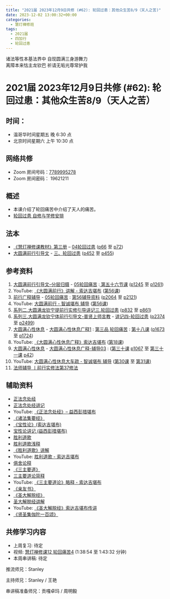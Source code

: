 ```yaml
---
title: "2021届 2023年12月9日共修 (#62): 轮回过患：其他众生苦8/9（天人之苦)"
date: 2023-12-02 13:00:32+00:00
categories:
  - 慧灯禅修班
tags:
  - 2021届
  - 四加行
  - 轮回过患
---
```

诸法等性本基法界中 自现圆满三身游舞力\
离障本来怙主龙钦巴 祈请无垢光尊常护我

# 2021届 2023年12月9日共修 (#62): 轮回过患：其他众生苦8/9（天人之苦）

## 时间：

* 温哥华时间星期五 晚 6:30 点
* 北京时间星期六 上午 10:30 点

## 网络共修

* Zoom 房间号码：[7789995278](https://us02web.zoom.us/j/7789995278?pwd=VjZmbWJFY2k2K0E5RVB2cTNIQmhqUT09)
* Zoom 房间密码： 19621211

## 概述

* 本课介绍了轮回痛苦中介绍了天人的痛苦。 
* [轮回过患 自修与学修安排](https://fohuifayu.com/index.php/huideng-jiangtang/chanxiuke/zen-03/8654-zen03-lhgh?title=)

## 法本

* [《慧灯禅修课教材》第三册](https://huidengchanxiu.net/books/b3/) – [04轮回过患](https://huidengchanxiu.net/books/b3/3-04) ([p66](https://huidengchanxiu.net/books/b3/3-04/#p66) 至 [p72](https://huidengchanxiu.net/books/b3/3-04/#p72))
* [大圆满前行引导文](https://huidengchanxiu.net/books/dymqx) - [三、轮回过患](https://huidengchanxiu.net/refs/dymxxxx/dymxxxx-dcs/#p285) ([p452](https://huidengchanxiu.net/books/dymqx/#p452) 至 [p455](https://huidengchanxiu.net/books/dymqx/#p455))

## 参考资料

1. [](https://huidengchanxiu.net/refs/ptdcdgl/2/)[大圆满前行引导文–分层归摄](https://huidengchanxiu.net/refs/qxgs/dymqx-fcgs) - [05轮回痛苦](https://huidengchanxiu.net/refs/qxgs/qxgs-05lh) :[ 第五十六节课](https://huidengchanxiu.net/refs/qxgs/qxgs-05lh/#%E7%AC%AC%E4%BA%94%E5%8D%81%E5%85%AD%E8%8A%82%E8%AF%BE) ([p1245](https://huidengchanxiu.net/refs/qxgs/qxgs-05lh/#p1245) 至 [p1261](https://huidengchanxiu.net/refs/qxgs/qxgs-05lh/#p1261))
2. YouTube: [](https://www.youtube.com/playlist?list=PL0ERwy6s1uTeLz5leHEj-VcSWrU6TnVMW)[《大圆满前行》讲解 - 索达吉堪布](https://www.youtube.com/playlist?list=PLAEqXn671Ln66sSBYjhRRLNrAGJwgSXnU) ([](https://www.youtube.com/watch?v=c5AjLcQdP-4&list=PLAEqXn671Ln66sSBYjhRRLNrAGJwgSXnU&index=28)[第56课](https://www.youtube.com/watch?v=BhphYNypDQM&list=PLAEqXn671Ln66sSBYjhRRLNrAGJwgSXnU&index=56))
3. [前行广释辅导](https://huidengchanxiu.net/refs/fudao) - [05轮回痛苦](https://huidengchanxiu.net/refs/qxgs/fudao/qxgsfd-05lh) : [第56辅导资料](https://huidengchanxiu.net/refs/qxgs/fudao/qxgsfd-05lh/#%E5%89%8D%E8%A1%8C%E5%B9%BF%E9%87%8A%E7%AC%AC56%E8%AF%BE%E8%BE%85%E5%AF%BC%E8%B5%84%E6%96%99) ([p2064](https://huidengchanxiu.net/refs/qxgs/fudao/qxgsfd-05lh/#p2064) 至 [p2121](https://huidengchanxiu.net/refs/qxgs/fudao/qxgsfd-05lh/#p2121)) [](https://huidengchanxiu.net/refs/qxgs/fudao/qxgsfd-05lh/#%E5%89%8D%E8%A1%8C%E5%B9%BF%E9%87%8A%E7%AC%AC44%E8%AF%BE%E8%BE%85%E5%AF%BC%E8%B5%84%E6%96%99)
4. YouTube: [大圆满前行 - 智诚堪布 辅导](https://www.youtube.com/playlist?list=PL5y-PP7QihJ1FDiiv_7WsC1qogohiquEL) ([第56课](https://www.youtube.com/watch?v=isvR8BlMFhY&list=PL5y-PP7QihJ1FDiiv_7WsC1qogohiquEL&index=56))
5. [系列二.大圆满龙钦宁提前行实修引导讲记三.轮回过患](https://huidengchanxiu.net/refs/xmfw/s2/s2-sxyd3-lhgh) ([p832](https://huidengchanxiu.net/refs/xmfw/s2/s2-sxyd3-lhgh/#p832) 至 [p861](https://huidengchanxiu.net/refs/xmfw/s2/s2-sxyd3-lhgh/#p861))
6. [系列三.大圆满龙钦宁体前行引导文-普贤上师言教](https://huidengchanxiu.net/refs/s3) - [](https://huidengchanxiu.net/refs/xmfw/s3/s3-ydw4-lhgh)[讲记四-轮回过患](https://huidengchanxiu.net/refs/xmfw/s3/s3-ydw4-lhgh) ([p2374](https://huidengchanxiu.net/refs/xmfw/s3/s3-ydw4-lhgh/#p2374) 至 [p2499](https://huidengchanxiu.net/refs/xmfw/s3/s3-ydw4-lhgh/#p2499))
7. [大圆满心性休息](https://huidengchanxiu.net/refs/dymxxxx) - [大圆满心性休息广释1](https://huidengchanxiu.net/refs/dymxxxx/dymxxxx-gs1) : [第三品 轮回痛苦](https://huidengchanxiu.net/refs/dymxxxx/dymxxxx-gs1#%E7%AC%AC%E4%B8%89%E5%93%81-%E8%BD%AE%E5%9B%9E%E7%97%9B%E8%8B%A6) : [第十八课](https://huidengchanxiu.net/refs/dymxxxx/dymxxxx-gs1/#%E7%AC%AC%E5%8D%81%E5%85%AB%E8%AF%BE) ([p1673](https://huidengchanxiu.net/refs/dymxxxx/dymxxxx-gs1/#p1673) 至 [p1724](https://huidengchanxiu.net/refs/dymxxxx/dymxxxx-gs1/#p1724))
8. YouTube: [《大圆满心性休息广释》索达吉堪布](https://www.youtube.com/playlist?list=PLAnEIprIVklebrDFUKaC67LssdOO2y87p) ([第18课](https://www.youtube.com/watch?v=yuP98kQn9ZA&list=PLAnEIprIVklebrDFUKaC67LssdOO2y87p&index=18))
9. [大圆满心性休息](https://huidengchanxiu.net/refs/dymxxxx) - [大圆满心性休息广释-辅导03](https://huidengchanxiu.net/refs/dymxxxx/fudao/fd-03) [](https://huidengchanxiu.net/refs/dymxxxx/fudao/fd-01#%E7%AC%AC%E4%BA%8C%E5%93%81%E5%AF%BF%E5%91%BD%E6%97%A0%E5%B8%B8): ([第三十课](https://huidengchanxiu.net/refs/dymxxxx/fudao/fd-03#%E7%AC%AC%E4%B8%89%E5%8D%81%E8%AF%BE) [p1067](https://huidengchanxiu.net/refs/dymxxxx/fudao/fd-03#p1067) 至 [第三十一课](https://huidengchanxiu.net/refs/dymxxxx/fudao/fd-04#%E7%AC%AC%E4%B8%89%E5%8D%81%E4%B8%80%E8%AF%BE) [p42](https://huidengchanxiu.net/refs/dymxxxx/fudao/fd-04#p42))[](https://www.riyuebianzhao.com/%E5%88%9D%E7%BA%A7/%E5%8A%A0%E8%A1%8C/%E5%89%8D%E8%A1%8C%E5%AE%9E%E4%BF%AE%E6%B3%95/%E6%B3%95%E5%B8%88%E8%BE%85%E5%AF%BC-%E4%B8%A8%E5%89%8D%E8%A1%8C%E5%AE%9E%E4%BF%AE%E6%B3%95%E7%AC%AC27%E4%BF%AE%E6%B3%95)
10. YouTube: [大圆满心性休息大车疏 - 智诚堪布 辅导](https://www.youtube.com/playlist?list=PL5y-PP7QihJ1Gh3w_hYZMkn4AWFXr_2iu) ([第30课](https://www.youtube.com/watch?v=6UNLMFuvdkM&list=PL5y-PP7QihJ1Gh3w_hYZMkn4AWFXr_2iu&index=31) 至 [第31课](https://www.youtube.com/watch?v=KE49OnFUfAc&list=PL5y-PP7QihJ1Gh3w_hYZMkn4AWFXr_2iu&index=32)[)](https://www.riyuebianzhao.com/%E5%88%9D%E7%BA%A7/%E5%8A%A0%E8%A1%8C/%E5%89%8D%E8%A1%8C%E5%AE%9E%E4%BF%AE%E6%B3%95/%E6%B3%95%E5%B8%88%E8%BE%85%E5%AF%BC-%E4%B8%A8%E5%89%8D%E8%A1%8C%E5%AE%9E%E4%BF%AE%E6%B3%95%E7%AC%AC37%E4%BF%AE%E6%B3%95)
11. [法师辅导 丨前行实修法第37修法](https://www.riyuebianzhao.com/%E5%88%9D%E7%BA%A7/%E5%8A%A0%E8%A1%8C/%E5%89%8D%E8%A1%8C%E5%AE%9E%E4%BF%AE%E6%B3%95/%E6%B3%95%E5%B8%88%E8%BE%85%E5%AF%BC-%E4%B8%A8%E5%89%8D%E8%A1%8C%E5%AE%9E%E4%BF%AE%E6%B3%95%E7%AC%AC37%E4%BF%AE%E6%B3%95)

## 辅助资料

* [正法念处经](https://amituofo.com.au/uploads/short-url/twR1n9itp1K2Dg4R0AfY7FHh7KI.pdf)
* [正法念处经讲记](https://huidengchanxiu.net/refs/misc/zfncj01)
* YouTube: [《正法念处经》– 益西彭措堪布](https://www.youtube.com/playlist?list=PLpQ93rK3nqoAvQtdM2fhkG6OhUDSuEq3H)
* [《诸法集要经》](https://www.hrxfw.com/fojing/dzj/jjb/20058.html)
* [《宝性论》(索达吉堪布)](https://www.riyuebianzhao.com/%E4%BA%94%E8%AE%BA/%E5%AE%9D%E6%80%A7%E8%AE%BA)
* [宝性论讲记 (益西彭措堪布)](https://www.xianmixuezi.com/%E5%BC%A5%E5%8B%92%E4%BA%94%E8%AE%BA%E7%B3%BB%E5%88%97/%E5%BC%A5%E5%8B%92%E4%BA%94%E8%AE%BA-%E5%AE%9D%E6%80%A7%E8%AE%BA)
* [胜利道歌](https://mingguang.im/reading/%E8%83%9C%E5%88%A9%E9%81%93%E6%AD%8C)
* [胜利道歌浅释](https://mingguang.im/reading/%E8%83%9C%E5%88%A9%E9%81%93%E6%AD%8C%E6%B5%85%E9%87%8A)
* [《胜利道歌》讲解](https://mingguang.im/reading/%E8%83%9C%E5%88%A9%E9%81%93%E6%AD%8C%E8%AE%B2%E8%A7%A3)
* YouTube: [胜利道歌 - 索达吉堪布](https://www.youtube.com/watch?v=6N2hb8GVt6Y&t=1s)
* [俱舍论释](https://www.riyuebianzhao.com/%E4%BA%94%E8%AE%BA/%E4%BF%B1%E8%88%8D%E7%B2%BE%E9%92%A5)
* [《三主要道》](http://read.goodweb.net.cn/PDF/p14/%E4%B8%89%E4%B8%BB%E8%A6%81%E9%81%93%E8%AE%BA%E8%AE%B2%E8%AE%B0.pdf)
* [三主要道论简释](https://mingguang.im/reading/%E4%B8%89%E4%B8%BB%E8%A6%81%E9%81%93%E8%AE%BA%E7%AE%80%E9%87%8A)
* YouTube:  [《三主要道论》略释 - 索达吉堪布 ](https://www.youtube.com/watch?v=wdDE5aENOyw)
* [《亲友书》](https://www.riyuebianzhao.com/%E5%88%9D%E7%BA%A7/%E5%87%80%E5%9C%9F/%E4%BA%B2%E5%8F%8B%E4%B9%A6)
* [《圣大解脱经》](https://mingguang.im/reading/%E5%9C%A3%E5%A4%A7%E8%A7%A3%E8%84%B1%E7%BB%8F)
* [圣大解脱经讲解](https://mingguang.im/reading/%E5%9C%A3%E5%A4%A7%E8%A7%A3%E8%84%B1%E7%BB%8F%E8%AE%B2%E8%A7%A3)
* YouTube: [《圣大解脱经》索达吉堪布传讲](https://www.youtube.com/playlist?list=PLpQ93rK3nqoCR2pdH-lPzYH5FnoqMdMUI)
* [《贤圣集伽陀一百颂》](https://yd.qq.com/web/reader/d5532d905c1eb1d55e8703a)

[](https://www.youtube.com/playlist?list=PLYOi3WbNHCBtsHH6QTrxVJuvBtiNHWdj6)[](https://www.quanxue.cn/ct_fojia/zongjinglindex.html)

## **共修学习内容**

* 上周复习: [](https://www.huidengvan.com/f/up/%E4%B8%B2%E8%AE%B2%E7%A8%BF-%E7%94%9F%E8%8B%A6%E8%80%81%E8%8B%A6.ppt)[](https://www.huidengvan.com/f/up/%E4%B8%8A%E5%91%A8%E5%A4%8D%E4%B9%A0-%E7%97%85%E8%8B%A6.docx)[](https://www.huidengvan.com/f/up/%E4%B8%B2%E8%AE%B2%E7%A8%BF-%E7%88%B1%E5%88%AB%E7%A6%BB%E8%8B%A6.docx)[](/f/up/上周复习-不欲临苦.docx)[](/f/up/复习-八热地狱和近边地狱.docx)待定
* [](/f/up/串讲稿-人生八苦.pdf)视频: [慧灯禅修课12 轮回痛苦4](https://fohuifayu.com/index.php/huideng-jiangtang/chanxiuke/zen-03/1106-l16009) (1:38:54 至 1:43:32 分钟)
* 本周串讲稿: 待定

推流师兄：Stanley 

主持师兄：Stanley / 王艳

串讲稿准备师兄：贡嘎卓玛 / 周明毅